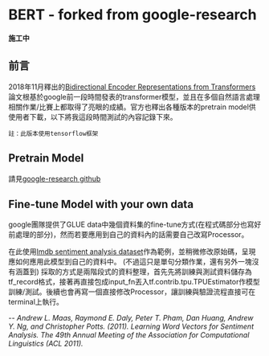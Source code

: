 # BERT - forked from google-research

**施工中**

## 前言

2018年11月釋出的[Bidirectional Encoder Representations from Transformers](https://arxiv.org/abs/1810.04805)論文根基於google前一段時間發表的transformer模型，並且在多個自然語言處理相關作業/比賽上都取得了亮眼的成績。官方也釋出各種版本的pretrain model供使用者下載，以下將我這段時間測試的內容記錄下來。

    註：此版本使用tensorflow框架

## Pretrain Model

請見[google-research github](https://github.com/google-research/bert)

## Fine-tune Model with your own data

google團隊提供了GLUE data中幾個資料集的fine-tune方式(在程式碼部分也寫好前處理的部分)，然而若要應用到自己的資料內的話需要自己改寫Processor。

在此使用[Imdb sentiment analysis dataset](http://ai.stanford.edu/~amaas/data/sentiment/)作為範例，並稍微修改原始碼，呈現應如何應用此模型到自己的資料中。 (不過這只是單句分類作業，還有另外一塊沒有涵蓋到)  採取的方式是兩階段式的資料整理，首先先將訓練與測試資料儲存為tf_record格式，接著再直接包成input_fn丟入tf.contrib.tpu.TPUEstimator作模型訓練/測試。後續也會再寫一個直接修改Processor，讓訓練與驗證流程直接可在terminal上執行。


-- <cite>Andrew L. Maas, Raymond E. Daly, Peter T. Pham, Dan Huang, Andrew Y. Ng, and Christopher Potts. (2011). Learning Word Vectors for Sentiment Analysis. The 49th Annual Meeting of the Association for Computational Linguistics (ACL 2011).</cite>